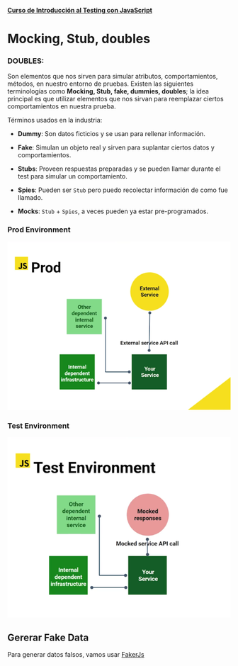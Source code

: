 **[Curso de Introducción al Testing con JavaScript](./../README.md)**

# Mocking, Stub, doubles

### DOUBLES:
Son elementos que nos sirven para simular atributos, comportamientos, métodos, en nuestro entorno de pruebas. Existen las siguientes terminologías como **Mocking, Stub, fake, dummies, doubles**; la idea principal es que utilizar elementos que nos sirvan para reemplazar ciertos comportamientos en nuestra prueba.


Términos usados en la industria:

* __Dummy__: Son datos ficticios y se usan para rellenar información.

* __Fake__: Simulan un objeto real y sirven para suplantar ciertos datos y comportamientos.

* __Stubs__: Proveen respuestas preparadas y se pueden llamar durante el test para simular un comportamiento.

* __Spies__: Pueden ser `Stub` pero puedo recolectar información de como fue llamado.

* __Mocks__: `Stub` + `Spies`, a veces pueden ya estar pre-programados.

### Prod Environment
![Prod Environment](./assets/2-3-in-prod.png "Ambiente de Producción")
### Test Environment
![Test Environment](./assets/2-3-in-test.png "Ambiente de Pruebas")

## Gererar Fake Data
Para generar datos falsos, vamos usar [FakerJs](https://fakerjs.dev/)

